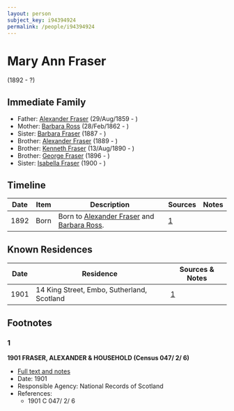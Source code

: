```yaml
---
layout: person
subject_key: i94394924
permalink: /people/i94394924
---
```


# Mary Ann Fraser
(1892 - ?)

## Immediate Family

* Father: [Alexander Fraser](./@36585616@-alexander-fraser-b1859-8-29-d.md) (29/Aug/1859 - )
* Mother: [Barbara Ross](./@82167024@-barbara-ross-b1862-2-28-d.md) (28/Feb/1862 - )
* Sister: [Barbara Fraser](./@65128525@-barbara-fraser-b1887-d.md) (1887 - )
* Brother: [Alexander Fraser](./@60675311@-alexander-fraser-b1889-d.md) (1889 - )
* Brother: [Kenneth Fraser](./@89580356@-kenneth-fraser-b1890-8-13-d.md) (13/Aug/1890 - )
* Brother: [George Fraser](./@78876088@-george-fraser-b1896-d.md) (1896 - )
* Sister: [Isabella Fraser](./@81999219@-isabella-fraser-b1900-d.md) (1900 - )

## Timeline

Date | Item | Description | Sources | Notes
---|---|---|---|---
1892 | Born | Born to [Alexander Fraser](./@36585616@-alexander-fraser-b1859-8-29-d.md) and [Barbara Ross](./@82167024@-barbara-ross-b1862-2-28-d.md). | [1](#1) | 

## Known Residences

Date | Residence | Sources & Notes
---|---|---
1901 | 14 King Street, Embo, Sutherland, Scotland | [1](#1)

## Footnotes

### 1

**1901 FRASER, ALEXANDER & HOUSEHOLD (Census 047/ 2/ 6)**

* [Full text and notes](../sources/@97621188@-1901-fraser,-alexander-&-household-census-047-2-6-.md)
* Date: 1901
* Responsible Agency: National Records of Scotland
* References: 
  * 1901 C 047/ 2/ 6


